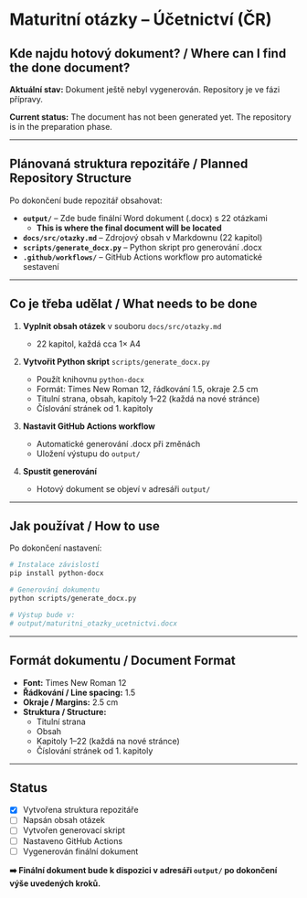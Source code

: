# Maturitní otázky – Účetnictví (ČR)

## Kde najdu hotový dokument? / Where can I find the done document?

**Aktuální stav:** Dokument ještě nebyl vygenerován. Repository je ve fázi přípravy.

**Current status:** The document has not been generated yet. The repository is in the preparation phase.

---

## Plánovaná struktura repozitáře / Planned Repository Structure

Po dokončení bude repozitář obsahovat:

- **`output/`** – Zde bude finální Word dokument (.docx) s 22 otázkami
  - **This is where the final document will be located**
- **`docs/src/otazky.md`** – Zdrojový obsah v Markdownu (22 kapitol)
- **`scripts/generate_docx.py`** – Python skript pro generování .docx
- **`.github/workflows/`** – GitHub Actions workflow pro automatické sestavení

---

## Co je třeba udělat / What needs to be done

1. **Vyplnit obsah otázek** v souboru `docs/src/otazky.md`
   - 22 kapitol, každá cca 1× A4
   
2. **Vytvořit Python skript** `scripts/generate_docx.py`
   - Použít knihovnu `python-docx`
   - Formát: Times New Roman 12, řádkování 1.5, okraje 2.5 cm
   - Titulní strana, obsah, kapitoly 1–22 (každá na nové stránce)
   - Číslování stránek od 1. kapitoly
   
3. **Nastavit GitHub Actions workflow**
   - Automatické generování .docx při změnách
   - Uložení výstupu do `output/`

4. **Spustit generování**
   - Hotový dokument se objeví v adresáři `output/`

---

## Jak používat / How to use

Po dokončení nastavení:

```bash
# Instalace závislostí
pip install python-docx

# Generování dokumentu
python scripts/generate_docx.py

# Výstup bude v:
# output/maturitni_otazky_ucetnictvi.docx
```

---

## Formát dokumentu / Document Format

- **Font:** Times New Roman 12
- **Řádkování / Line spacing:** 1.5
- **Okraje / Margins:** 2.5 cm
- **Struktura / Structure:**
  - Titulní strana
  - Obsah
  - Kapitoly 1–22 (každá na nové stránce)
  - Číslování stránek od 1. kapitoly

---

## Status

- [x] Vytvořena struktura repozitáře
- [ ] Napsán obsah otázek
- [ ] Vytvořen generovací skript
- [ ] Nastaveno GitHub Actions
- [ ] Vygenerován finální dokument

**➡️ Finální dokument bude k dispozici v adresáři `output/` po dokončení výše uvedených kroků.**
